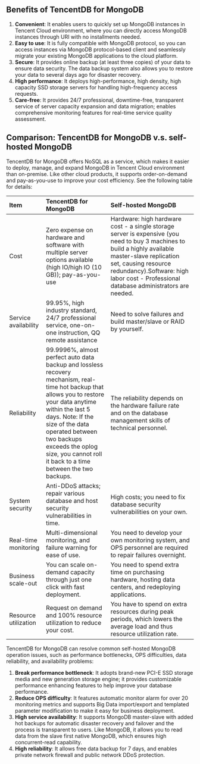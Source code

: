 ## Benefits of TencentDB for MongoDB
1. **Convenient**: It enables users to quickly set up MongoDB instances in Tencent Cloud environment, where you can directly access MongoDB instances through URI with no installments needed. <br/>
2. **Easy to use**: It is fully compatible with MongoDB protocol, so you can access instances via MongoDB protocol-based client and seamlessly migrate your existing MongoDB applications to the cloud platform. <br/>
3. **Secure**: It provides online backup (at least three copies) of your data to ensure data security. The data backup system also allows you to restore your data to several days ago for disaster recovery. <br/>
4. **High performance**:  It deploys high-performance, high density, high capacity SSD storage servers for handling high-frequency access requests. <br/>
5. **Care-free**: It provides 24/7 professional, downtime-free, transparent service of server capacity expansion and data migration; enables comprehensive monitoring features for real-time service quality assessment. <br/>

## Comparison: TencentDB for MongoDB v.s. self-hosted MongoDB
TencentDB for MongoDB offers NoSQL as a service, which makes it easier to deploy, manage, and expand MongoDB in Tencent Cloud environment than on-premise. Like other cloud products, it supports order-on-demand and pay-as-you-use to improve your cost efficiency. See the following table for details:

| Item | TencentDB for MongoDB | Self-hosted MongoDB |
| :--------- | :----------------------------------------------------------- | :----------------------------------------------------------- |
| Cost | Zero expense on hardware and software with multiple server options available (high IO/high IO (10 GB)); pay-as-you-use | Hardware: high hardware cost - a single storage server is expensive (you need to buy 3 machines to build a highly available master-slave replication set, causing resource redundancy).Software: high labor cost - Professional database administrators are needed.|
| Service availability | 99.95%, high industry standard, 24/7 professional service, one-on-one instruction, QQ remote assistance | Need to solve failures and build master/slave or RAID by yourself. |
| Reliability | 99.9996%, almost perfect auto data backup and lossless recovery mechanism, real-time hot backup that allows you to restore your data anytime within the last 5 days. Note: If the size of the data operated between two backups exceeds the oplog size, you cannot roll it back to a time between the two backups. | The reliability depends on the hardware failure rate and on the database management skills of technical personnel. |
| System security | Anti-DDoS attacks; repair various database and host security vulnerabilities in time. |  High costs; you need to fix database security vulnerabilities on your own. |
| Real-time monitoring | Multi-dimensional monitoring, and failure warning for ease of use. | You need to develop your own monitoring system, and OPS personnel are required to repair failures overnight. |
| Business scale-out | You can scale on-demand capacity through just one click with fast deployment. | You need to spend extra time on purchasing hardware, hosting data centers, and redeploying applications. |
| Resource utilization | Request on demand and 100% resource utilization to reduce your cost. | You have to spend on extra resources during peak periods, which lowers the average load and thus resource utilization rate. |

TencentDB for MongoDB can resolve common self-hosted MongoDB operation issues, such as performance bottlenecks, OPS difficulties, data reliability, and availability problems:
1. **Break performance bottleneck**: It adopts brand-new PCI-E SSD storage media and new generation storage engine; it provides customizable performance enhancing features to help improve your database performance. <br/>
2. **Reduce OPS difficulty**: It features automatic monitor alarm for over 20 monitoring metrics and supports Big Data import/export and templated parameter modification to make it easy for business deployment. <br/>
3. **High service availability**: It supports MongoDB master-slave with added hot backups for automatic disaster recovery and failover and the process is transparent to users. Like MongoDB, it allows you to read data from the slave first native MongoDB, which ensures high concurrent-read capability. <br/>
4. **High reliability**: It allows free data backup for 7 days, and enables private network firewall and public network DDoS protection. <br/>
